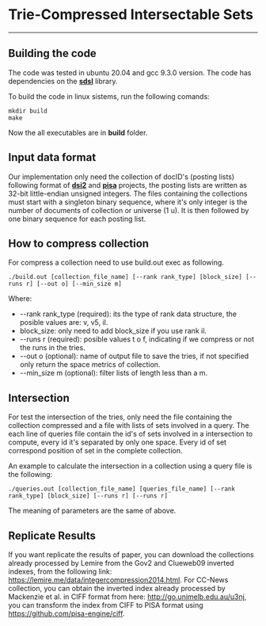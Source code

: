 # Trie-Compressed Intersectable Sets
--------
## Building the code
The code was tested in ubuntu 20.04 and gcc 9.3.0 version. The code has dependencies on the [**sdsl**](https://github.com/simongog/sdsl-lite) library.

To build the code in linux sistems, run the following comands:

    mkdir build
    make

Now the all executables are in **build** folder.

## Input data format
Our implementation only need the collection of docID's (posting lists) following format of [**dsi2**](https://github.com/ot/ds2i) and [**pisa**](https://github.com/pisa-engine/pisa) projects, the posting lists are written as 32-bit little-endian unsigned integers. The files containing the collections must start with a singleton binary sequence, where it's only integer is the number of documents of collection or universe (1 u). It is then followed by one binary sequence for each posting list. 

## How to compress collection
For compress a collection need to use build.out exec as following.

    ./build.out [collection_file_name] [--rank rank_type] [block_size] [--runs r] [--out o] [--min_size m]
Where:
* --rank rank_type (required): its the type of rank data structure, the posible values are: v, v5, il.
* block_size: only need to add block_size if you use rank il.
* --runs r (required): posible values t o f, indicating if we compress or not the runs in the tries.
* --out o (optional): name of output file to save the tries, if not specified only return the space metrics of collection.
* --min_size m (optional): filter lists of length less than a m.

## Intersection
For test the intersection of the tries, only need the file containing the collection compressed and a file with lists of sets involved in a query. The each line of queries file contain the id's of sets involved in a intersection to compute, every id it's separated by only one space. Every id of set correspond position of set in the complete collection.

An example to calculate the intersection in a collection using a query file is the following:

    ./queries.out [collection_file_name] [queries_file_name] [--rank rank_type] [block_size] [--runs r] [--runs r]
    
The meaning of parameters are the same of above.
    
## Replicate Results
If you want replicate the results of paper, you can download the collections already processed by Lemire from the Gov2 and Clueweb09 inverted indexes, from the following link: <https://lemire.me/data/integercompression2014.html>. For CC-News collection, you can obtain the inverted index already processed by Mackenzie et al. in CIFF format from here: <http://go.unimelb.edu.au/u3nj>, you can transform the index from CIFF to PISA format using <https://github.com/pisa-engine/ciff>.
 
